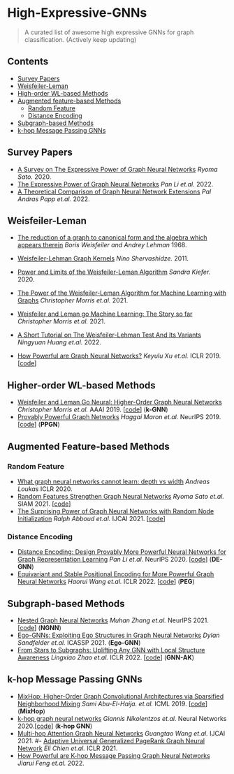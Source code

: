 # High-Expressive-GNNs

> A curated list of awesome high expressive GNNs for graph classification. (Actively keep updating)


## Contents
- [Survey Papers](#survey-papers)
- [Weisfeiler-Leman](#weisfeiler-leman)
- [High-order WL-based Methods](#high-order-WL-based-methods)
- [Augmented feature-based Methods](#augmented-feature-based-methods)
    - [Random Feature](#random-feature)
    - [Distance Encoding](#distance-encoding)
- [Subgraph-based Methods](#subgraph-based-methods)
- [k-hop Message Passing GNNs](#k-hop-message-passing-gnns)



## Survey Papers
- [A Survey on The Expressive Power of Graph Neural Networks](https://arxiv.org/pdf/2003.04078.pdf) *Ryoma Sato.* 2020.
- [The Expressive Power of Graph Neural Networks](https://graph-neural-networks.github.io/static/file/chapter5.pdf) *Pan Li et.al.* 2022.
- [A Theoretical Comparison of Graph Neural Network Extensions](https://arxiv.org/pdf/2201.12884.pdf) *Pal Andras Papp et.al.* 2022. 



## Weisfeiler-Leman 
- [The reduction of a graph to canonical form and the algebra which appears therein](https://www.iti.zcu.cz/wl2018/pdf/wl_paper_translation.pdf) *Boris Weisfeiler and Andrey Lehman* 1968.
- [Weisfeiler-Lehman Graph Kernels](https://www.jmlr.org/papers/volume12/shervashidze11a/shervashidze11a.pdf) *Nino Shervashidze.* 2011.
- [Power and Limits of the Weisfeiler-Leman Algorithm](https://publications.rwth-aachen.de/record/785831/files/785831.pdf) *Sandra Kiefer.* 2020.
- [The Power of the Weisfeiler-Leman Algorithm for Machine Learning with Graphs](https://arxiv.org/pdf/2105.05911.pdf) *Christopher Morris et.al.* 2021.
- [Weisfeiler and Leman go Machine Learning: The Story so far](https://arxiv.org/pdf/2112.09992.pdf) *Christopher Morris et.al.* 2021.
- [A Short Tutorial on The Weisfeiler-Lehman Test And Its Variants](https://arxiv.org/pdf/2201.07083.pdf) *Ningyuan Huang et.al.* 2022.

- [How Powerful are Graph Neural Networks?](https://openreview.net/pdf?id=ryGs6iA5Km) *Keyulu Xu et.al.* ICLR 2019.[[code](https://github.com/weihua916/powerful-gnns)]


## Higher-order WL-based Methods
- [Weisfeiler and Leman Go Neural: Higher-Order Graph Neural Networks](https://ojs.aaai.org/index.php/AAAI/article/view/4384) *Christopher Morris et.al.* AAAI 2019. [[code](https://github.com/chrsmrrs/k-gnn)] (**k-GNN**)
- [Provably Powerful Graph Networks](https://proceedings.neurips.cc/paper/2019/file/bb04af0f7ecaee4aae62035497da1387-Paper.pdf) *Haggai Maron et.al.* NeurIPS 2019. [[code](https://github.com/hadarser/ProvablyPowerfulGraphNetworks_torch)] (**PPGN**)

## Augmented Feature-based Methods

### Random Feature
- [What graph neural networks cannot learn: depth vs width](https://openreview.net/pdf?id=B1l2bp4YwS) *Andreas Loukas* ICLR 2020. 
- [Random Features Strengthen Graph Neural Networks](https://epubs.siam.org/doi/epdf/10.1137/1.9781611976700.38) *Ryoma Sato et.al.* SIAM 2021. [[code](https://github.com/joisino/random-features)]
- [The Surprising Power of Graph Neural Networks with Random Node Initialization](https://www.ijcai.org/proceedings/2021/0291.pdf) *Ralph Abboud et.al.* IJCAI 2021. [[code](https://github.com/ralphabb/GNN-RNI)]

### Distance Encoding
- [Distance Encoding: Design Provably More Powerful Neural Networks for Graph Representation Learning](https://proceedings.neurips.cc/paper/2020/file/2f73168bf3656f697507752ec592c437-Paper.pdf) *Pan Li et.al.* NeurIPS 2020. [[code](https://github.com/snap-stanford/distance-encoding)] (**DE-GNN**)
- [Equivariant and Stable Positional Encoding for More Powerful Graph Neural Networks](https://openreview.net/pdf?id=e95i1IHcWj) *Haorui Wang et.al.* ICLR 2022. [[code](https://github.com/Graph-COM/PEG)] (**PEG**)



## Subgraph-based Methods
- [Nested Graph Neural Networks](https://openreview.net/pdf?id=7_eLEvFjCi3) *Muhan Zhang et.al.* NeurIPS 2021. [[code](https://github.com/muhanzhang/NestedGNN)] (**NGNN**)
- [Ego-GNNs: Exploiting Ego Structures in Graph Neural Networks](https://ieeexplore.ieee.org/stamp/stamp.jsp?tp=&arnumber=9414015) *Dylan Sandfelder et.al.* ICASSP 2021. (**Ego-GNN**)
- [From Stars to Subgraphs: Uplifting Any GNN with Local Structure Awareness](https://openreview.net/pdf?id=Mspk_WYKoEH) *Lingxiao Zhao et.al.* ICLR 2022. [[code](https://github.com/LingxiaoShawn/GNNAsKernel)] (**GNN-AK**)

## k-hop Message Passing GNNs
- [MixHop: Higher-Order Graph Convolutional Architectures via Sparsified Neighborhood Mixing](http://proceedings.mlr.press/v97/abu-el-haija19a/abu-el-haija19a.pdf) *Sami Abu-El-Haija. et.al.* ICML 2019. [[code](https://github.com/samihaija/mixhop)] (**MixHop**)
- [k-hop graph neural networks](https://www.sciencedirect.com/science/article/pii/S0893608020302495?dgcid=rss_sd_all) *Giannis Nikolentzos et.al.* Neural Networks 2020.[[code](https://github.com/giannisnik/k-hop-gnns)] (**k-hop GNN**)
- [Multi-hop Attention Graph Neural Networks](https://www.ijcai.org/proceedings/2021/0425.pdf) *Guangtao Wang et.al.* IJCAI 2021. 
#- [Adaptive Universal Generalized PageRank Graph Neural Network](https://openreview.net/pdf?id=n6jl7fLxrP) *Eli Chien et.al.* ICLR 2021.
- [How Powerful are K-hop Message Passing Graph Neural Networks](https://arxiv.org/pdf/2205.13328.pdf) *Jiarui Feng et.al.* 2022.


